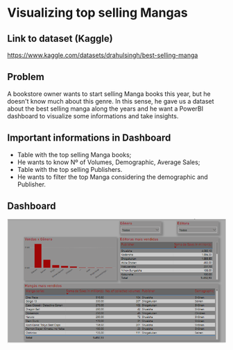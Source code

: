 # Visualizing top selling Mangas

## Link to dataset (Kaggle)
https://www.kaggle.com/datasets/drahulsingh/best-selling-manga

## Problem
A bookstore owner wants to start selling Manga books this year, but he doesn't know much about this genre.
In this sense, he gave us a dataset about the best selling manga along the years and he want a PowerBI dashboard to visualize some informations and take insights.

## Important informations in Dashboard

<ul>
    <li> Table with the top selling Manga books;
    <li> He wants to know Nº of Volumes, Demographic, Average Sales;
    <li> Table with the top selling Publishers.
    <li> He wants to filter the top Manga considering the demographic and Publisher. 
</ul>

## Dashboard

<img src="Images/best-selling-manga.png">

